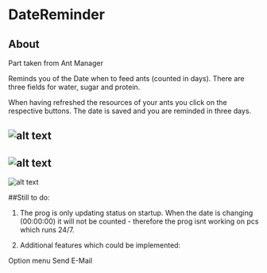 # DateReminder

## About

Part taken from Ant Manager

Reminds you of the Date when to feed ants (counted in days). There are three fields for water, sugar and protein.

When having refreshed the resources of your ants you click on the respective buttons. The date is saved and you are reminded in three days.


![alt text](https://github.com/Kulu-M/DateReminder/Screens/capture3.PNG "Logo Title Text 1")
---
![alt text](https://github.com/Kulu-M/DateReminder/Screens/capture1.PNG "Logo Title Text 2")
---
![alt text](https://github.com/Kulu-M/DateReminder/Screens/capture2.PNG "Logo Title Text 3")






##Still to do:

1. The prog is only updating status on startup. When the date is changing (00:00:00) it will not be counted - therefore the prog isnt working on pcs which runs 24/7.



2. Additional features which could be implemented:

Option menu
Send E-Mail
